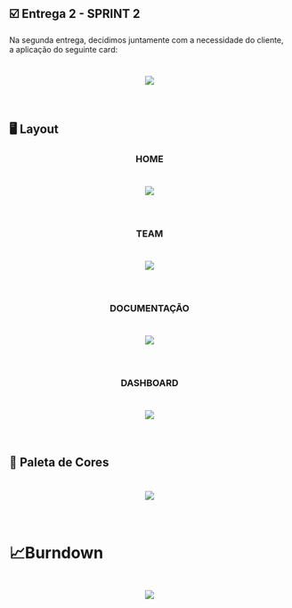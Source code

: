 ## :ballot_box_with_check: Entrega 2 - SPRINT 2

Na segunda entrega, decidimos juntamente com a necessidade do cliente, a aplicação do seguinte card:

<h1 align="center"> <img src = "https://github.com/Group-4-Fatec-SJC/Analise-Eleitorado/blob/main/assets/SPRINT%202.png" /></h1>

<br>

## :desktop_computer: Layout

<h3 align="center">HOME</h3>

<h1 align="center"> <img src = "https://github.com/Group-4-Fatec-SJC/Analise-Eleitorado/blob/main/assets/INDEX.gif"/></h1>

<br>

<h3 align="center">TEAM</h3>

<h1 align="center"> <img src = "https://github.com/Group-4-Fatec-SJC/Analise-Eleitorado/blob/main/assets/TEAM.gif"/></h1>

<br>

<h3 align="center">DOCUMENTAÇÃO</h3>

<h1 align="center"> <img src ="https://github.com/Group-4-Fatec-SJC/Analise-Eleitorado/blob/main/assets/DOCUMENTA%C3%87%C3%83O.gif"/></h1>

<br>

<h3 align="center">DASHBOARD</h3>

<h1 align="center"> <img src = "https://github.com/Group-4-Fatec-SJC/Analise-Eleitorado/blob/main/assets/DASHBOARD.gif"/></h1>


<br>


<h2>&#x1F3A8; Paleta de Cores</h2>
<h1 align="center"> <img src = "https://github.com/Group-4-Fatec-SJC/Analise-Eleitorado/blob/main/assets/PALETA%20DE%20CORES.png"/></h1>


<br>

<h1>&#128200;Burndown</h1>

<h1 align="center"> <img src = "https://github.com/Group-4-Fatec-SJC/Analise-Eleitorado/blob/main/assets/burndown.jpeg"/></h1>

<br>





